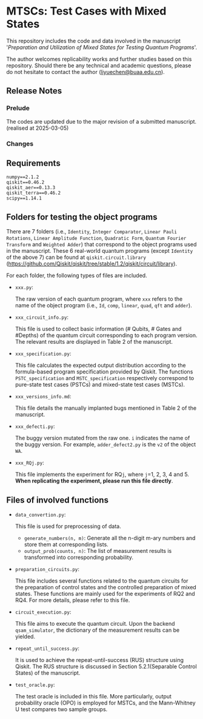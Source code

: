# MTSCs: Test Cases with Mixed States 
This repository includes the code and data involved in the manuscript '*Preparation and Utilization of Mixed States for Testing Quantum Programs*'. 

The author welcomes replicability works and further studies based on this repository. Should there be any technical and academic questions, please do not hesitate to contact the author (liyuechen@buaa.edu.cn).

## Release Notes

### Prelude

The codes are updated due to the major revision of a submitted manuscript. (realised at 2025-03-05)

### Changes

## Requirements

```
numpy==2.1.2
qiskit==0.46.2
qiskit_aer==0.13.3
qiskit_terra==0.46.2
scipy==1.14.1
```

## Folders for testing the object programs

There are 7 folders (i.e., `Identity`, `Integer Comparator`, `Linear Pauli Rotations`, `Linear Amplitude Function`, `Quadratic Form`, `Quantum Fourier Transform` and `Weighted Adder`) that correspond to the object programs used in the manuscript. These 6 real-world quantum programs (except `Identity` of the above 7) can be found at `qiskit.circuit.library` (https://github.com/Qiskit/qiskit/tree/stable/1.2/qiskit/circuit/library).

For each folder, the following types of files are included.

+ `xxx.py`:

  The raw version of each quantum program,  where `xxx` refers to the name of the object program (i.e., `Id`, `comp`, `linear`, `quad`, `qft` and `adder`).  

+ `xxx_circuit_info.py`:

  This file is used to collect basic information (# Qubits, # Gates and #Depths) of the quantum circuit corresponding to each program version. The relevant results are displayed in Table 2 of the manuscript.

+ `xxx_specification.py`:

  This file calculates the expected output distribution according to the formula-based program specification provided by Qiskit. The functions `PSTC_specification` and `MSTC_specification` respectively correspond to pure-state test cases (PSTCs) and mixed-state test cases (MSTCs).

+ `xxx_versions_info.md`:

  This file details the manually implanted bugs mentioned in Table 2 of the manuscript.

+ `xxx_defecti.py`:

  The buggy version mutated from the raw one. `i` indicates the name of the buggy version. For example, `adder_defect2.py` is the `v2` of the object `WA`.

+ `xxx_RQj.py`:

  This file implements the experiment for RQ`j`, where `j`=1, 2, 3, 4 and 5. **When replicating the experiment, please run this file directly**.

## Files of involved functions

+ `data_convertion.py`:

  This file is used for preprocessing of data.

  + `generate_numbers(n, m)`:  Generate all the n-digit m-ary numbers and store them at corresponding lists.
  + `output_prob(counts, n)`: The list of measurement results is transformed into corresponding probability.

+ `preparation_circuits.py`: 

  This file includes several functions related to the quantum circuits for the preparation of control states and the controlled preparation of mixed states. These functions are mainly used for the experiments of RQ2 and RQ4. For more details, please refer to this file.

+ `circuit_execution.py`:

  This file aims to execute the quantum circuit. Upon the backend `qsam_simulator`, the dictionary of the measurement results can be yielded.

+ `repeat_until_success.py`:

  It is used to achieve the repeat-until-success (RUS) structure using Qiskit. The RUS structure is discussed in Section 5.2.1(Separable Control States) of the manuscript.

+ `test_oracle.py`:

  The test oracle is included in this file. More particularly, output probability oracle (OPO) is employed for MSTCs, and the Mann-Whitney U test compares two sample groups.
